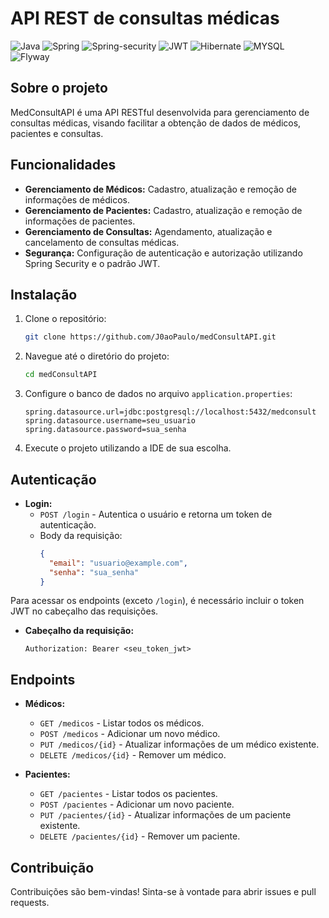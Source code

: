 # API REST de consultas médicas
![Java](https://img.shields.io/badge/java-%23ED8B00.svg?style=for-the-badge&logo=openjdk&logoColor=white)
![Spring](https://img.shields.io/badge/Spring_Boot-F2F4F9?style=for-the-badge&logo=spring-boot)
![Spring-security](https://img.shields.io/badge/Spring_Security-6DB50F?style=for-the-badge&logo=Spring-Security&logoColor=white)
![JWT](https://img.shields.io/badge/JSON%20Web%20Tokens-46317c.svg?style=for-the-badge&logo=JSON-Web-Tokens&logoColor=white)
![Hibernate](https://img.shields.io/badge/Hibernate-59666C?style=for-the-badge&logo=Hibernate&logoColor=white)
![MYSQL](https://img.shields.io/badge/MySQL-005C84?style=for-the-badge&logo=mysql&logoColor=white)
![Flyway](https://img.shields.io/badge/Flyway-CC0200.svg?style=for-the-badge&logo=Flyway&logoColor=white)


## Sobre o projeto
MedConsultAPI é uma API RESTful desenvolvida para gerenciamento de consultas médicas, visando facilitar a obtenção de
dados de médicos, pacientes e consultas.

## Funcionalidades

- **Gerenciamento de Médicos:** Cadastro, atualização e remoção de informações de médicos.
- **Gerenciamento de Pacientes:** Cadastro, atualização e remoção de informações de pacientes.
- **Gerenciamento de Consultas:** Agendamento, atualização e cancelamento de consultas médicas.
- **Segurança:** Configuração de autenticação e autorização utilizando Spring Security e o padrão JWT.
## Instalação

1. Clone o repositório:

   ```bash
   git clone https://github.com/J0aoPaulo/medConsultAPI.git
   ```
2. Navegue até o diretório do projeto:

   ```bash
   cd medConsultAPI
   ```
3. Configure o banco de dados no arquivo `application.properties`:

   ```properties
   spring.datasource.url=jdbc:postgresql://localhost:5432/medconsult
   spring.datasource.username=seu_usuario
   spring.datasource.password=sua_senha
   ```
4. Execute o projeto utilizando a IDE de sua escolha.

## Autenticação

- **Login:**
  - `POST /login` - Autentica o usuário e retorna um token de autenticação.
  - Body da requisição:
      ```json
      {
        "email": "usuario@example.com",
        "senha": "sua_senha"
      }
      ```
Para acessar os endpoints (exceto `/login`), é necessário incluir o token JWT no cabeçalho das requisições.

- **Cabeçalho da requisição:**
  ```
  Authorization: Bearer <seu_token_jwt>
  ```
  
## Endpoints
- **Médicos:**
  - `GET /medicos` - Listar todos os médicos.
  - `POST /medicos` - Adicionar um novo médico.
  - `PUT /medicos/{id}` - Atualizar informações de um médico existente.
  - `DELETE /medicos/{id}` - Remover um médico.

- **Pacientes:**
  - `GET /pacientes` - Listar todos os pacientes.
  - `POST /pacientes` - Adicionar um novo paciente.
  - `PUT /pacientes/{id}` - Atualizar informações de um paciente existente.
  - `DELETE /pacientes/{id}` - Remover um paciente.

<!-- - **Consultas:**
  - `GET /consultas` - Listar todas as consultas.
  - `POST /consultas` - Agendar uma nova consulta.
  - `PUT /consultas/{id}` - Atualizar informações de uma consulta existente.
    - `DELETE /consultas/{id}` - Cancelar uma consulta. -->       

## Contribuição
Contribuições são bem-vindas! Sinta-se à vontade para abrir issues e pull requests.
